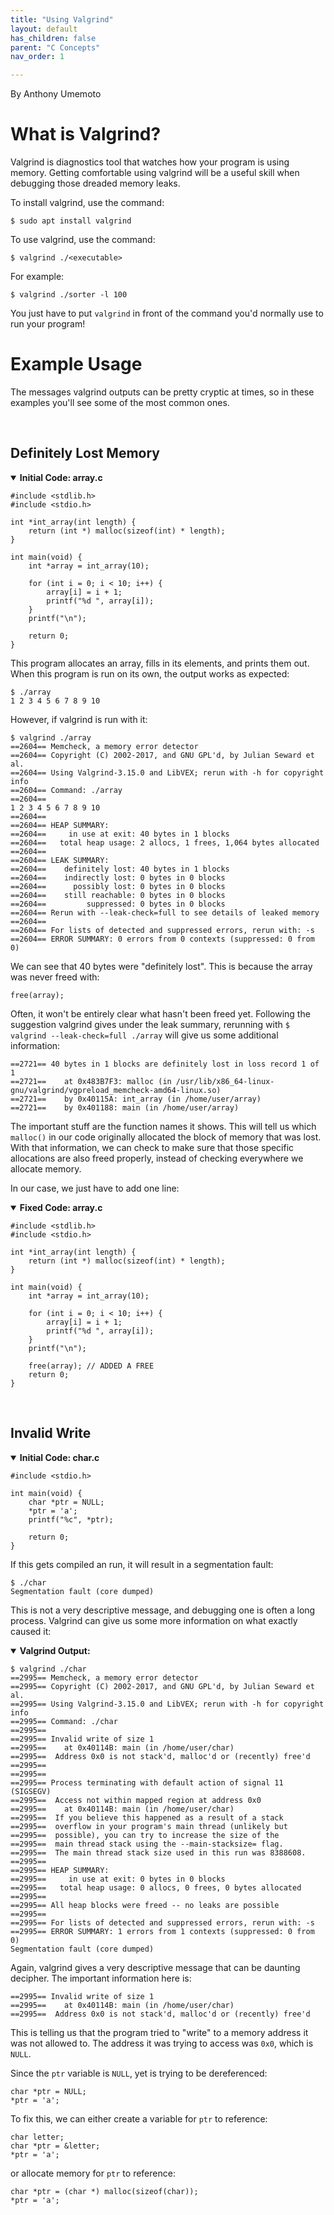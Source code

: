 ```yaml
---
title: "Using Valgrind"
layout: default
has_children: false
parent: "C Concepts"
nav_order: 1

---
```


By Anthony Umemoto

# What is Valgrind?

Valgrind is diagnostics tool that watches how your program is using memory. Getting comfortable using valgrind will be a useful skill when debugging those dreaded memory leaks.

To install valgrind, use the command:
```
$ sudo apt install valgrind
```

To use valgrind, use the command:
```
$ valgrind ./<executable>
```

For example:
```
$ valgrind ./sorter -l 100
```
You just have to put `valgrind` in front of the command you'd normally use to run your program!

# Example Usage

The messages valgrind outputs can be pretty cryptic at times, so in these examples you'll see some of the most common ones.

<br/>

## Definitely Lost Memory

<details open="false">
    <summary><b>Initial Code: array.c</b></summary>
    
    #include <stdlib.h>
    #include <stdio.h>

    int *int_array(int length) {
        return (int *) malloc(sizeof(int) * length);
    }

    int main(void) {
        int *array = int_array(10);

        for (int i = 0; i < 10; i++) {
            array[i] = i + 1;
            printf("%d ", array[i]);
        }
        printf("\n");

        return 0;
    }

</details>

This program allocates an array, fills in its elements, and prints them out. When this program is run on its own, the output works as expected:

```
$ ./array
1 2 3 4 5 6 7 8 9 10 
```

However, if valgrind is run with it:
```
$ valgrind ./array 
==2604== Memcheck, a memory error detector
==2604== Copyright (C) 2002-2017, and GNU GPL'd, by Julian Seward et al.
==2604== Using Valgrind-3.15.0 and LibVEX; rerun with -h for copyright info
==2604== Command: ./array
==2604== 
1 2 3 4 5 6 7 8 9 10 
==2604== 
==2604== HEAP SUMMARY:
==2604==     in use at exit: 40 bytes in 1 blocks
==2604==   total heap usage: 2 allocs, 1 frees, 1,064 bytes allocated
==2604== 
==2604== LEAK SUMMARY:
==2604==    definitely lost: 40 bytes in 1 blocks
==2604==    indirectly lost: 0 bytes in 0 blocks
==2604==      possibly lost: 0 bytes in 0 blocks
==2604==    still reachable: 0 bytes in 0 blocks
==2604==         suppressed: 0 bytes in 0 blocks
==2604== Rerun with --leak-check=full to see details of leaked memory
==2604== 
==2604== For lists of detected and suppressed errors, rerun with: -s
==2604== ERROR SUMMARY: 0 errors from 0 contexts (suppressed: 0 from 0)
```

We can see that 40 bytes were "definitely lost". This is because the array was never freed with:
```
free(array);
```

Often, it won't be entirely clear what hasn't been freed yet. Following the suggestion valgrind gives under the leak summary, rerunning with `$ valgrind --leak-check=full ./array` will give us some additional information:
```
==2721== 40 bytes in 1 blocks are definitely lost in loss record 1 of 1
==2721==    at 0x483B7F3: malloc (in /usr/lib/x86_64-linux-gnu/valgrind/vgpreload_memcheck-amd64-linux.so)
==2721==    by 0x40115A: int_array (in /home/user/array)
==2721==    by 0x401188: main (in /home/user/array)
```

The important stuff are the function names it shows. This will tell us which `malloc()` in our code originally allocated the block of memory that was lost. With that information, we can check to make sure that those specific allocations are also freed properly, instead of checking everywhere we allocate memory.

In our case, we just have to add one line:
<details open="false">
    <summary><b>Fixed Code: array.c</b></summary>
    
    #include <stdlib.h>
    #include <stdio.h>

    int *int_array(int length) {
        return (int *) malloc(sizeof(int) * length);
    }

    int main(void) {
        int *array = int_array(10);

        for (int i = 0; i < 10; i++) {
            array[i] = i + 1;
            printf("%d ", array[i]);
        }
        printf("\n");

        free(array); // ADDED A FREE
        return 0;
    }

</details>

<br/>

## Invalid Write

<details open="false">
    <summary><b>Initial Code: char.c</b></summary>
    
    #include <stdio.h>

    int main(void) {
        char *ptr = NULL;
        *ptr = 'a';
        printf("%c", *ptr);

        return 0;
    }

</details>

If this gets compiled an run, it will result in a segmentation fault:
```
$ ./char
Segmentation fault (core dumped)
```
This is not a very descriptive message, and debugging one is often a long process. Valgrind can give us some more information on what exactly caused it:

<details open="false">
    <summary><b>Valgrind Output:</b></summary>
    
    $ valgrind ./char
    ==2995== Memcheck, a memory error detector
    ==2995== Copyright (C) 2002-2017, and GNU GPL'd, by Julian Seward et al.
    ==2995== Using Valgrind-3.15.0 and LibVEX; rerun with -h for copyright info
    ==2995== Command: ./char
    ==2995== 
    ==2995== Invalid write of size 1
    ==2995==    at 0x40114B: main (in /home/user/char)
    ==2995==  Address 0x0 is not stack'd, malloc'd or (recently) free'd
    ==2995== 
    ==2995== 
    ==2995== Process terminating with default action of signal 11 (SIGSEGV)
    ==2995==  Access not within mapped region at address 0x0
    ==2995==    at 0x40114B: main (in /home/user/char)
    ==2995==  If you believe this happened as a result of a stack
    ==2995==  overflow in your program's main thread (unlikely but
    ==2995==  possible), you can try to increase the size of the
    ==2995==  main thread stack using the --main-stacksize= flag.
    ==2995==  The main thread stack size used in this run was 8388608.
    ==2995== 
    ==2995== HEAP SUMMARY:
    ==2995==     in use at exit: 0 bytes in 0 blocks
    ==2995==   total heap usage: 0 allocs, 0 frees, 0 bytes allocated
    ==2995== 
    ==2995== All heap blocks were freed -- no leaks are possible
    ==2995== 
    ==2995== For lists of detected and suppressed errors, rerun with: -s
    ==2995== ERROR SUMMARY: 1 errors from 1 contexts (suppressed: 0 from 0)
    Segmentation fault (core dumped)

</details>

Again, valgrind gives a very descriptive message that can be daunting decipher. The important information here is:
```
==2995== Invalid write of size 1
==2995==    at 0x40114B: main (in /home/user/char)
==2995==  Address 0x0 is not stack'd, malloc'd or (recently) free'd
```

This is telling us that the program tried to "write" to a memory address it was not allowed to. The address it was trying to access was `0x0`, which is `NULL`.

Since the `ptr` variable is `NULL`, yet is trying to be dereferenced:
```
char *ptr = NULL;
*ptr = 'a';
```

To fix this, we can either create a variable for `ptr` to reference:

```
char letter;
char *ptr = &letter;
*ptr = 'a';
```

 or allocate memory for `ptr` to reference:

```
char *ptr = (char *) malloc(sizeof(char));
*ptr = 'a';
```